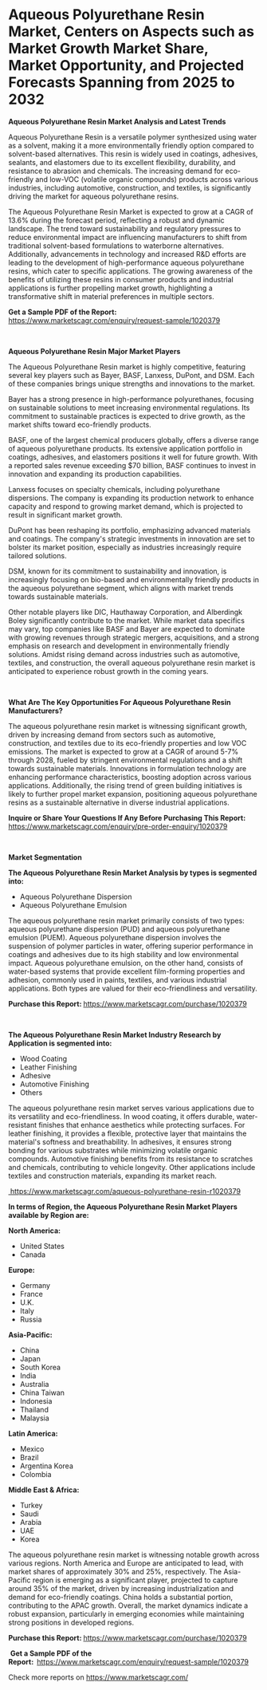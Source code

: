<p><h1>Aqueous Polyurethane Resin Market, Centers on Aspects such as Market Growth Market Share, Market Opportunity, and Projected Forecasts Spanning from 2025 to 2032</h1></p><p><strong>Aqueous Polyurethane Resin Market Analysis and Latest Trends</strong></p>
<p><p>Aqueous Polyurethane Resin is a versatile polymer synthesized using water as a solvent, making it a more environmentally friendly option compared to solvent-based alternatives. This resin is widely used in coatings, adhesives, sealants, and elastomers due to its excellent flexibility, durability, and resistance to abrasion and chemicals. The increasing demand for eco-friendly and low-VOC (volatile organic compounds) products across various industries, including automotive, construction, and textiles, is significantly driving the market for aqueous polyurethane resins.</p><p>The Aqueous Polyurethane Resin Market is expected to grow at a CAGR of 13.6% during the forecast period, reflecting a robust and dynamic landscape. The trend toward sustainability and regulatory pressures to reduce environmental impact are influencing manufacturers to shift from traditional solvent-based formulations to waterborne alternatives. Additionally, advancements in technology and increased R&D efforts are leading to the development of high-performance aqueous polyurethane resins, which cater to specific applications. The growing awareness of the benefits of utilizing these resins in consumer products and industrial applications is further propelling market growth, highlighting a transformative shift in material preferences in multiple sectors.</p></p>
<p><strong>Get a Sample PDF of the Report:&nbsp;</strong> <a href="https://www.marketscagr.com/enquiry/request-sample/1020379?utm_campaign=3224&utm_medium=2&utm_source=Github&utm_content=ia&utm_term=02042025&utm_id=aqueous-polyurethane-resin">https://www.marketscagr.com/enquiry/request-sample/1020379</a></p>
<p>&nbsp;</p>
<p><strong>Aqueous Polyurethane Resin Major Market Players</strong></p>
<p><p>The Aqueous Polyurethane Resin market is highly competitive, featuring several key players such as Bayer, BASF, Lanxess, DuPont, and DSM. Each of these companies brings unique strengths and innovations to the market.</p><p>Bayer has a strong presence in high-performance polyurethanes, focusing on sustainable solutions to meet increasing environmental regulations. Its commitment to sustainable practices is expected to drive growth, as the market shifts toward eco-friendly products.</p><p>BASF, one of the largest chemical producers globally, offers a diverse range of aqueous polyurethane products. Its extensive application portfolio in coatings, adhesives, and elastomers positions it well for future growth. With a reported sales revenue exceeding $70 billion, BASF continues to invest in innovation and expanding its production capabilities.</p><p>Lanxess focuses on specialty chemicals, including polyurethane dispersions. The company is expanding its production network to enhance capacity and respond to growing market demand, which is projected to result in significant market growth.</p><p>DuPont has been reshaping its portfolio, emphasizing advanced materials and coatings. The company's strategic investments in innovation are set to bolster its market position, especially as industries increasingly require tailored solutions. </p><p>DSM, known for its commitment to sustainability and innovation, is increasingly focusing on bio-based and environmentally friendly products in the aqueous polyurethane segment, which aligns with market trends towards sustainable materials.</p><p>Other notable players like DIC, Hauthaway Corporation, and Alberdingk Boley significantly contribute to the market. While market data specifics may vary, top companies like BASF and Bayer are expected to dominate with growing revenues through strategic mergers, acquisitions, and a strong emphasis on research and development in environmentally friendly solutions. Amidst rising demand across industries such as automotive, textiles, and construction, the overall aqueous polyurethane resin market is anticipated to experience robust growth in the coming years.</p></p>
<p>&nbsp;</p>
<p><strong>What Are The Key Opportunities For Aqueous Polyurethane Resin Manufacturers?</strong></p>
<p><p>The aqueous polyurethane resin market is witnessing significant growth, driven by increasing demand from sectors such as automotive, construction, and textiles due to its eco-friendly properties and low VOC emissions. The market is expected to grow at a CAGR of around 5-7% through 2028, fueled by stringent environmental regulations and a shift towards sustainable materials. Innovations in formulation technology are enhancing performance characteristics, boosting adoption across various applications. Additionally, the rising trend of green building initiatives is likely to further propel market expansion, positioning aqueous polyurethane resins as a sustainable alternative in diverse industrial applications.</p></p>
<p><strong>Inquire or Share Your Questions If Any Before Purchasing This Report:</strong> <a href="https://www.marketscagr.com/enquiry/pre-order-enquiry/1020379?utm_campaign=3224&utm_medium=2&utm_source=Github&utm_content=ia&utm_term=02042025&utm_id=aqueous-polyurethane-resin">https://www.marketscagr.com/enquiry/pre-order-enquiry/1020379</a></p>
<p>&nbsp;</p>
<p><strong>Market Segmentation</strong></p>
<p><strong>The Aqueous Polyurethane Resin Market Analysis by types is segmented into:</strong></p>
<p><ul><li>Aqueous Polyurethane Dispersion</li><li>Aqueous Polyurethane Emulsion</li></ul></p>
<p><p>The aqueous polyurethane resin market primarily consists of two types: aqueous polyurethane dispersion (PUD) and aqueous polyurethane emulsion (PUEM). Aqueous polyurethane dispersion involves the suspension of polymer particles in water, offering superior performance in coatings and adhesives due to its high stability and low environmental impact. Aqueous polyurethane emulsion, on the other hand, consists of water-based systems that provide excellent film-forming properties and adhesion, commonly used in paints, textiles, and various industrial applications. Both types are valued for their eco-friendliness and versatility.</p></p>
<p><strong>Purchase this Report:&nbsp;</strong><a href="https://www.marketscagr.com/purchase/1020379?utm_campaign=3224&utm_medium=2&utm_source=Github&utm_content=ia&utm_term=02042025&utm_id=aqueous-polyurethane-resin">https://www.marketscagr.com/purchase/1020379</a></p>
<p>&nbsp;</p>
<p><strong>The Aqueous Polyurethane Resin Market Industry Research by Application is segmented into:</strong></p>
<p><ul><li>Wood Coating</li><li>Leather Finishing</li><li>Adhesive</li><li>Automotive Finishing</li><li>Others</li></ul></p>
<p><p>The aqueous polyurethane resin market serves various applications due to its versatility and eco-friendliness. In wood coating, it offers durable, water-resistant finishes that enhance aesthetics while protecting surfaces. For leather finishing, it provides a flexible, protective layer that maintains the material's softness and breathability. In adhesives, it ensures strong bonding for various substrates while minimizing volatile organic compounds. Automotive finishing benefits from its resistance to scratches and chemicals, contributing to vehicle longevity. Other applications include textiles and construction materials, expanding its market reach.</p></p>
<p><a href="https://www.marketscagr.com/aqueous-polyurethane-resin-r1020379?utm_campaign=3224&utm_medium=2&utm_source=Github&utm_content=ia&utm_term=02042025&utm_id=aqueous-polyurethane-resin">&nbsp;https://www.marketscagr.com/aqueous-polyurethane-resin-r1020379</a></p>
<p><strong>In terms of Region, the Aqueous Polyurethane Resin Market Players available by Region are:</strong></p>
<p>
    <p> <strong> North America: </strong>
        <ul>
            <li>United States</li>
            <li>Canada</li>
        </ul>
        </p> 
    <p> <strong> Europe: </strong>
        <ul>
            <li>Germany</li>
            <li>France</li>
            <li>U.K.</li>
            <li>Italy</li>
            <li>Russia</li>
        </ul>
        </p> 
    <p> <strong> Asia-Pacific: </strong>
        <ul>
            <li>China</li>
            <li>Japan</li>
            <li>South Korea</li>
            <li>India</li>
            <li>Australia</li>
            <li>China Taiwan</li>
            <li>Indonesia</li>
            <li>Thailand</li>
            <li>Malaysia</li>
        </ul>
        </p> 
    <p> <strong> Latin America: </strong>
        <ul>
            <li>Mexico</li>
            <li>Brazil</li>
            <li>Argentina Korea</li>
            <li>Colombia</li>
        </ul>
        </p> 
    <p> <strong> Middle East & Africa: </strong>
        <ul>
            <li>Turkey</li>
            <li>Saudi</li>
            <li>Arabia</li>
            <li>UAE</li>
            <li>Korea</li>
        </ul>
    </p>
    </p>
<p><p>The aqueous polyurethane resin market is witnessing notable growth across various regions. North America and Europe are anticipated to lead, with market shares of approximately 30% and 25%, respectively. The Asia-Pacific region is emerging as a significant player, projected to capture around 35% of the market, driven by increasing industrialization and demand for eco-friendly coatings. China holds a substantial portion, contributing to the APAC growth. Overall, the market dynamics indicate a robust expansion, particularly in emerging economies while maintaining strong positions in developed regions.</p></p>
<p><strong>Purchase this Report: </strong><a href="https://www.marketscagr.com/purchase/1020379?utm_campaign=3224&utm_medium=2&utm_source=Github&utm_content=ia&utm_term=02042025&utm_id=aqueous-polyurethane-resin">https://www.marketscagr.com/purchase/1020379</a></p>
<p>&nbsp;<strong>Get a Sample PDF of the Report:&nbsp;&nbsp;</strong><a href="https://www.marketscagr.com/enquiry/request-sample/1020379?utm_campaign=3224&utm_medium=2&utm_source=Github&utm_content=ia&utm_term=02042025&utm_id=aqueous-polyurethane-resin">https://www.marketscagr.com/enquiry/request-sample/1020379</a></p>
<p><strong></strong></p>
<p>Check more reports on <a href="https://www.marketscagr.com/?utm_campaign=3224&utm_medium=2&utm_source=Github&utm_content=ia&utm_term=02042025&utm_id=aqueous-polyurethane-resin">https://www.marketscagr.com/</a></p>